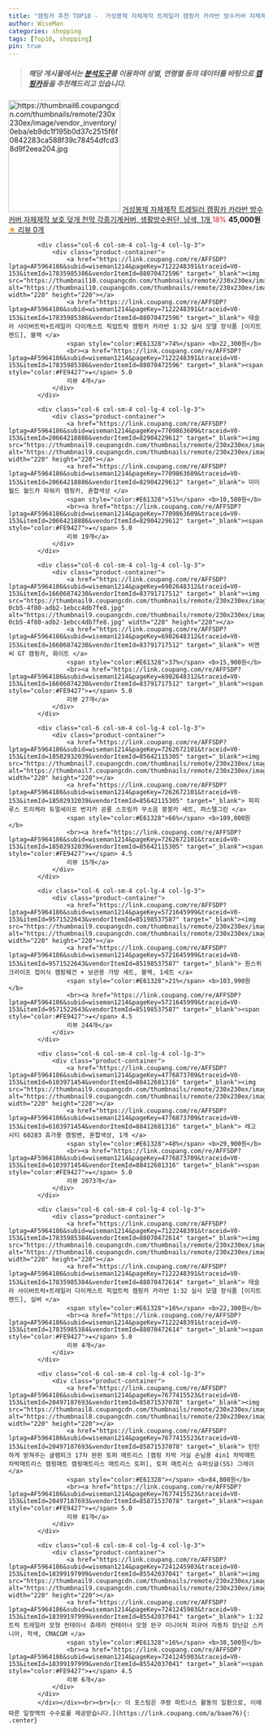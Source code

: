 ```yaml
---
title: "캠핑카 추천 TOP10 -  거성봉제 자체제작 트레일러 캠핑카 카라반 방수커버 자체제작 보호 덮개 천막 각종기계커버, 생활방수원단, 남색, 1개 "
author: WiseMan
categories: shopping
tags: [Top10, shopping]
pin: true
---
```


> ##### 해당 게시물에서는 [**분석도구**](https://itemscout.io/)를 이용하여 **성별**, **연령별** 등의 데이터를 바탕으로 [**캠핑카**](https://link.coupang.com/a/baae76)들을 추천해드리고 있습니다.
<div class="container"><div class="row">
            <div class="col-6 col-sm-4 col-lg-4 col-lg-3">
                <div class="product-container">
                    <a href="https://link.coupang.com/re/AFFSDP?lptag=AF5964186&subid=wiseman1214&pageKey=7375191697&traceid=V0-153&itemId=19034211081&vendorItemId=86158226547" target="_blank"><img src="https://thumbnail6.coupangcdn.com/thumbnails/remote/230x230ex/image/vendor_inventory/0eba/eb9dc1f195b0d37c2515f6f0842283ca588f39c78454dfcd38d9f2eea204.jpg" alt="https://thumbnail6.coupangcdn.com/thumbnails/remote/230x230ex/image/vendor_inventory/0eba/eb9dc1f195b0d37c2515f6f0842283ca588f39c78454dfcd38d9f2eea204.jpg" width="220" height="220"></a>
                    <a href="https://link.coupang.com/re/AFFSDP?lptag=AF5964186&subid=wiseman1214&pageKey=7375191697&traceid=V0-153&itemId=19034211081&vendorItemId=86158226547" target="_blank"> 거성봉제 자체제작 트레일러 캠핑카 카라반 방수커버 자체제작 보호 덮개 천막 각종기계커버, 생활방수원단, 남색, 1개 </a>
                    <span style="color:#E61328">18%</span> <b>45,000원</b>
                    <br><a href="https://link.coupang.com/re/AFFSDP?lptag=AF5964186&subid=wiseman1214&pageKey=7375191697&traceid=V0-153&itemId=19034211081&vendorItemId=86158226547" target="_blank"><span style="color:#FE9427">★</span> 
                    리뷰 0개</a>
                </div>
            </div>
            
            <div class="col-6 col-sm-4 col-lg-4 col-lg-3">
                <div class="product-container">
                    <a href="https://link.coupang.com/re/AFFSDP?lptag=AF5964186&subid=wiseman1214&pageKey=7122248391&traceid=V0-153&itemId=17835985386&vendorItemId=88070472596" target="_blank"><img src="https://thumbnail10.coupangcdn.com/thumbnails/remote/230x230ex/image/vendor_inventory/9dc2/8625a80052147ab2e4241d3923d688d725778cb6d5e122f9b5d255eca3ef.jpg" alt="https://thumbnail10.coupangcdn.com/thumbnails/remote/230x230ex/image/vendor_inventory/9dc2/8625a80052147ab2e4241d3923d688d725778cb6d5e122f9b5d255eca3ef.jpg" width="220" height="220"></a>
                    <a href="https://link.coupang.com/re/AFFSDP?lptag=AF5964186&subid=wiseman1214&pageKey=7122248391&traceid=V0-153&itemId=17835985386&vendorItemId=88070472596" target="_blank"> 테슬라 사이버트럭+트레일러 다이캐스트 픽업트럭 캠핑카 카라반 1:32 실사 모델 장식품 [이지트렌드], 블랙 </a>
                    <span style="color:#E61328">74%</span> <b>22,300원</b>
                    <br><a href="https://link.coupang.com/re/AFFSDP?lptag=AF5964186&subid=wiseman1214&pageKey=7122248391&traceid=V0-153&itemId=17835985386&vendorItemId=88070472596" target="_blank"><span style="color:#FE9427">★</span> 5.0
                    리뷰 4개</a>
                </div>
            </div>
            
            <div class="col-6 col-sm-4 col-lg-4 col-lg-3">
                <div class="product-container">
                    <a href="https://link.coupang.com/re/AFFSDP?lptag=AF5964186&subid=wiseman1214&pageKey=7709863609&traceid=V0-153&itemId=20664218886&vendorItemId=82904229612" target="_blank"><img src="https://thumbnail9.coupangcdn.com/thumbnails/remote/230x230ex/image/vendor_inventory/a625/1b3b69e548391c16ad19fcbbb27f279b8e7f35b56042a83995e092081503.jpg" alt="https://thumbnail9.coupangcdn.com/thumbnails/remote/230x230ex/image/vendor_inventory/a625/1b3b69e548391c16ad19fcbbb27f279b8e7f35b56042a83995e092081503.jpg" width="220" height="220"></a>
                    <a href="https://link.coupang.com/re/AFFSDP?lptag=AF5964186&subid=wiseman1214&pageKey=7709863609&traceid=V0-153&itemId=20664218886&vendorItemId=82904229612" target="_blank"> 미미월드 월드카 파워키 캠핑카, 혼합색상 </a>
                    <span style="color:#E61328">51%</span> <b>10,580원</b>
                    <br><a href="https://link.coupang.com/re/AFFSDP?lptag=AF5964186&subid=wiseman1214&pageKey=7709863609&traceid=V0-153&itemId=20664218886&vendorItemId=82904229612" target="_blank"><span style="color:#FE9427">★</span> 5.0
                    리뷰 19개</a>
                </div>
            </div>
            
            <div class="col-6 col-sm-4 col-lg-4 col-lg-3">
                <div class="product-container">
                    <a href="https://link.coupang.com/re/AFFSDP?lptag=AF5964186&subid=wiseman1214&pageKey=6902648312&traceid=V0-153&itemId=16606874230&vendorItemId=83791717512" target="_blank"><img src="https://thumbnail9.coupangcdn.com/thumbnails/remote/230x230ex/image/retail/images/2022/11/08/14/8/e6e4c8b5-0cb5-4f80-adb2-1ebcc4db7fe8.jpg" alt="https://thumbnail9.coupangcdn.com/thumbnails/remote/230x230ex/image/retail/images/2022/11/08/14/8/e6e4c8b5-0cb5-4f80-adb2-1ebcc4db7fe8.jpg" width="220" height="220"></a>
                    <a href="https://link.coupang.com/re/AFFSDP?lptag=AF5964186&subid=wiseman1214&pageKey=6902648312&traceid=V0-153&itemId=16606874230&vendorItemId=83791717512" target="_blank"> 비앤씨 GT 캠핑카, 화이트 </a>
                    <span style="color:#E61328">37%</span> <b>15,900원</b>
                    <br><a href="https://link.coupang.com/re/AFFSDP?lptag=AF5964186&subid=wiseman1214&pageKey=6902648312&traceid=V0-153&itemId=16606874230&vendorItemId=83791717512" target="_blank"><span style="color:#FE9427">★</span> 5.0
                    리뷰 27개</a>
                </div>
            </div>
            
            <div class="col-6 col-sm-4 col-lg-4 col-lg-3">
                <div class="product-container">
                    <a href="https://link.coupang.com/re/AFFSDP?lptag=AF5964186&subid=wiseman1214&pageKey=7262672101&traceid=V0-153&itemId=18502932039&vendorItemId=85642115305" target="_blank"><img src="https://thumbnail7.coupangcdn.com/thumbnails/remote/230x230ex/image/vendor_inventory/2f23/977a4e1102a8671351fac0972ca8b4913e1ac5e50ae2e3d4ee2cb9cb86ca.jpg" alt="https://thumbnail7.coupangcdn.com/thumbnails/remote/230x230ex/image/vendor_inventory/2f23/977a4e1102a8671351fac0972ca8b4913e1ac5e50ae2e3d4ee2cb9cb86ca.jpg" width="220" height="220"></a>
                    <a href="https://link.coupang.com/re/AFFSDP?lptag=AF5964186&subid=wiseman1214&pageKey=7262672101&traceid=V0-153&itemId=18502932039&vendorItemId=85642115305" target="_blank"> 파피루스 트리케라 듀얼세이프 번지카 공룡 스프링카 무소음 붕붕카 세트, 파스텔그린 </a>
                    <span style="color:#E61328">66%</span> <b>109,000원</b>
                    <br><a href="https://link.coupang.com/re/AFFSDP?lptag=AF5964186&subid=wiseman1214&pageKey=7262672101&traceid=V0-153&itemId=18502932039&vendorItemId=85642115305" target="_blank"><span style="color:#FE9427">★</span> 4.5
                    리뷰 15개</a>
                </div>
            </div>
            
            <div class="col-6 col-sm-4 col-lg-4 col-lg-3">
                <div class="product-container">
                    <a href="https://link.coupang.com/re/AFFSDP?lptag=AF5964186&subid=wiseman1214&pageKey=5721645999&traceid=V0-153&itemId=9571522643&vendorItemId=85198537587" target="_blank"><img src="https://thumbnail9.coupangcdn.com/thumbnails/remote/230x230ex/image/vendor_inventory/af1e/64df4bcd013d102fb7320d22c62574c2554b836aa2949661e2b9d4e5ecb3.jpg" alt="https://thumbnail9.coupangcdn.com/thumbnails/remote/230x230ex/image/vendor_inventory/af1e/64df4bcd013d102fb7320d22c62574c2554b836aa2949661e2b9d4e5ecb3.jpg" width="220" height="220"></a>
                    <a href="https://link.coupang.com/re/AFFSDP?lptag=AF5964186&subid=wiseman1214&pageKey=5721645999&traceid=V0-153&itemId=9571522643&vendorItemId=85198537587" target="_blank"> 원스위크라이프 접이식 캠핑웨건 + 보관용 가방 세트, 블랙, 1세트 </a>
                    <span style="color:#E61328">21%</span> <b>103,990원</b>
                    <br><a href="https://link.coupang.com/re/AFFSDP?lptag=AF5964186&subid=wiseman1214&pageKey=5721645999&traceid=V0-153&itemId=9571522643&vendorItemId=85198537587" target="_blank"><span style="color:#FE9427">★</span> 4.5
                    리뷰 244개</a>
                </div>
            </div>
            
            <div class="col-6 col-sm-4 col-lg-4 col-lg-3">
                <div class="product-container">
                    <a href="https://link.coupang.com/re/AFFSDP?lptag=AF5964186&subid=wiseman1214&pageKey=4776873709&traceid=V0-153&itemId=6103971454&vendorItemId=88412681316" target="_blank"><img src="https://thumbnail9.coupangcdn.com/thumbnails/remote/230x230ex/image/vendor_inventory/5bfb/076a183f528b1fcd1294f8ca6df4075a9ff4e0134b888ee44399825b0a56.png" alt="https://thumbnail9.coupangcdn.com/thumbnails/remote/230x230ex/image/vendor_inventory/5bfb/076a183f528b1fcd1294f8ca6df4075a9ff4e0134b888ee44399825b0a56.png" width="220" height="220"></a>
                    <a href="https://link.coupang.com/re/AFFSDP?lptag=AF5964186&subid=wiseman1214&pageKey=4776873709&traceid=V0-153&itemId=6103971454&vendorItemId=88412681316" target="_blank"> 레고 시티 60283 휴가용 캠핑밴, 혼합색상, 1개 </a>
                    <span style="color:#E61328">48%</span> <b>29,900원</b>
                    <br><a href="https://link.coupang.com/re/AFFSDP?lptag=AF5964186&subid=wiseman1214&pageKey=4776873709&traceid=V0-153&itemId=6103971454&vendorItemId=88412681316" target="_blank"><span style="color:#FE9427">★</span> 5.0
                    리뷰 2073개</a>
                </div>
            </div>
            
            <div class="col-6 col-sm-4 col-lg-4 col-lg-3">
                <div class="product-container">
                    <a href="https://link.coupang.com/re/AFFSDP?lptag=AF5964186&subid=wiseman1214&pageKey=7122248391&traceid=V0-153&itemId=17835985384&vendorItemId=88070472614" target="_blank"><img src="https://thumbnail6.coupangcdn.com/thumbnails/remote/230x230ex/image/vendor_inventory/5db8/f3d2335754d12345c8daa03c836d6fb28132e241c97bd32f0a0b685bce39.jpg" alt="https://thumbnail6.coupangcdn.com/thumbnails/remote/230x230ex/image/vendor_inventory/5db8/f3d2335754d12345c8daa03c836d6fb28132e241c97bd32f0a0b685bce39.jpg" width="220" height="220"></a>
                    <a href="https://link.coupang.com/re/AFFSDP?lptag=AF5964186&subid=wiseman1214&pageKey=7122248391&traceid=V0-153&itemId=17835985384&vendorItemId=88070472614" target="_blank"> 테슬라 사이버트럭+트레일러 다이캐스트 픽업트럭 캠핑카 카라반 1:32 실사 모델 장식품 [이지트렌드], 실버 </a>
                    <span style="color:#E61328">16%</span> <b>22,300원</b>
                    <br><a href="https://link.coupang.com/re/AFFSDP?lptag=AF5964186&subid=wiseman1214&pageKey=7122248391&traceid=V0-153&itemId=17835985384&vendorItemId=88070472614" target="_blank"><span style="color:#FE9427">★</span> 5.0
                    리뷰 4개</a>
                </div>
            </div>
            
            <div class="col-6 col-sm-4 col-lg-4 col-lg-3">
                <div class="product-container">
                    <a href="https://link.coupang.com/re/AFFSDP?lptag=AF5964186&subid=wiseman1214&pageKey=7677415523&traceid=V0-153&itemId=20497187693&vendorItemId=85871537078" target="_blank"><img src="https://thumbnail8.coupangcdn.com/thumbnails/remote/230x230ex/image/vendor_inventory/1dd4/f2502a415146fcd751bf94b54fcabf219423ce236cad040d1e05c08f34a5.jpg" alt="https://thumbnail8.coupangcdn.com/thumbnails/remote/230x230ex/image/vendor_inventory/1dd4/f2502a415146fcd751bf94b54fcabf219423ce236cad040d1e05c08f34a5.jpg" width="220" height="220"></a>
                    <a href="https://link.coupang.com/re/AFFSDP?lptag=AF5964186&subid=wiseman1214&pageKey=7677415523&traceid=V0-153&itemId=20497187693&vendorItemId=85871537078" target="_blank"> 탄탄하게 받쳐주는 글램피크 17차 완판 토퍼 매트리스 [캠핑 차박 거실 손님용 4in1 차박매트 차박매트리스 캠핑매트 캠핑매트리스 매트리스 토퍼], 토퍼 매트리스 슈퍼싱글(SS) 그레이 </a>
                    <span style="color:#E61328"></span> <b>84,800원</b>
                    <br><a href="https://link.coupang.com/re/AFFSDP?lptag=AF5964186&subid=wiseman1214&pageKey=7677415523&traceid=V0-153&itemId=20497187693&vendorItemId=85871537078" target="_blank"><span style="color:#FE9427">★</span> 5.0
                    리뷰 81개</a>
                </div>
            </div>
            
            <div class="col-6 col-sm-4 col-lg-4 col-lg-3">
                <div class="product-container">
                    <a href="https://link.coupang.com/re/AFFSDP?lptag=AF5964186&subid=wiseman1214&pageKey=7241245903&traceid=V0-153&itemId=18399197999&vendorItemId=85542037041" target="_blank"><img src="https://thumbnail9.coupangcdn.com/thumbnails/remote/230x230ex/image/vendor_inventory/70b8/23a943eac9796aa0c08b3d3e26cc875193ebb210ab6841b2a2a37332bc6a.jpg" alt="https://thumbnail9.coupangcdn.com/thumbnails/remote/230x230ex/image/vendor_inventory/70b8/23a943eac9796aa0c08b3d3e26cc875193ebb210ab6841b2a2a37332bc6a.jpg" width="220" height="220"></a>
                    <a href="https://link.coupang.com/re/AFFSDP?lptag=AF5964186&subid=wiseman1214&pageKey=7241245903&traceid=V0-153&itemId=18399197999&vendorItemId=85542037041" target="_blank"> 1:32 트럭 트레일러 모형 컨테이너 츄레라 컨테이너 모형 완구 미니어쳐 피규어 자동차 장난감 스카니아, 적색, CMACGM </a>
                    <span style="color:#E61328">16%</span> <b>38,500원</b>
                    <br><a href="https://link.coupang.com/re/AFFSDP?lptag=AF5964186&subid=wiseman1214&pageKey=7241245903&traceid=V0-153&itemId=18399197999&vendorItemId=85542037041" target="_blank"><span style="color:#FE9427">★</span> 4.5
                    리뷰 6개</a>
                </div>
            </div>
            </div></div><br><br>[👉 이 포스팅은 쿠팡 파트너스 활동의 일환으로, 이에 따른 일정액의 수수료를 제공받습니다.](https://link.coupang.com/a/baae76){: .center}